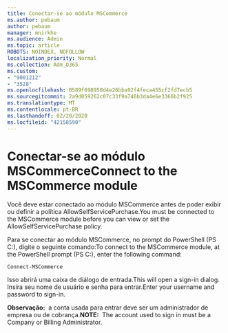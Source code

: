 ```yaml
---
title: Conectar-se ao módulo MSCommerce
ms.author: pebaum
author: pebaum
manager: mnirkhe
ms.audience: Admin
ms.topic: article
ROBOTS: NOINDEX, NOFOLLOW
localization_priority: Normal
ms.collection: Adm_O365
ms.custom:
- "9001212"
- "3528"
ms.openlocfilehash: 0589f698958d4e26bba92f4feca455cf2fd7ecb5
ms.sourcegitcommit: 2a9d059262c07c33f9a740b3da4e6e3366b2f925
ms.translationtype: MT
ms.contentlocale: pt-BR
ms.lasthandoff: 02/20/2020
ms.locfileid: "42158590"
---
```

# <a name="connect-to-the-mscommerce-module"></a><span data-ttu-id="ce60a-102">Conectar-se ao módulo MSCommerce</span><span class="sxs-lookup"><span data-stu-id="ce60a-102">Connect to the MSCommerce module</span></span>

<span data-ttu-id="ce60a-103">Você deve estar conectado ao módulo MSCommerce antes de poder exibir ou definir a política AllowSelfServicePurchase.</span><span class="sxs-lookup"><span data-stu-id="ce60a-103">You must be connected to the MSCommerce module before you can view or set the AllowSelfServicePurchase policy.</span></span>  

<span data-ttu-id="ce60a-104">Para se conectar ao módulo MSCommerce, no prompt do PowerShell (PS C:\), digite o seguinte comando:</span><span class="sxs-lookup"><span data-stu-id="ce60a-104">To connect to the MSCommerce module, at the PowerShell prompt (PS C:\), enter the following command:</span></span>

`Connect-MSCommerce`

<span data-ttu-id="ce60a-105">Isso abrirá uma caixa de diálogo de entrada.</span><span class="sxs-lookup"><span data-stu-id="ce60a-105">This will open a sign-in dialog.</span></span> <span data-ttu-id="ce60a-106">Insira seu nome de usuário e senha para entrar.</span><span class="sxs-lookup"><span data-stu-id="ce60a-106">Enter your username and password to sign-in.</span></span>

<span data-ttu-id="ce60a-107">**Observação:**&nbsp;&nbsp;a conta usada para entrar deve ser um administrador de empresa ou de cobrança.</span><span class="sxs-lookup"><span data-stu-id="ce60a-107">**NOTE:**&nbsp;&nbsp;The account used to sign in must be a Company or Billing Administrator.</span></span>
